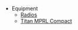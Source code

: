 - Equipment
  * [Radios](guides/players/radios.md)
  * [Titan MPRL Compact](guides/players/titan-at.md)

